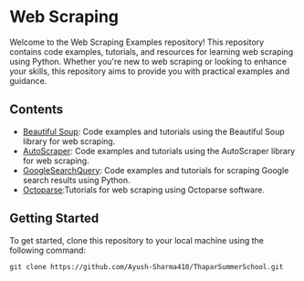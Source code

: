 # Web Scraping

Welcome to the Web Scraping Examples repository! This repository contains code examples, tutorials, and resources for learning web scraping using Python. Whether you're new to web scraping or looking to enhance your skills, this repository aims to provide you with practical examples and guidance.

## Contents

- [Beautiful Soup](BeautifulSoup.ipynb): Code examples and tutorials using the Beautiful Soup library for web scraping.
- [AutoScraper](AutoScraper.ipynb): Code examples and tutorials using the AutoScraper library for web scraping.
- [GoogleSearchQuery](google_search_query/): Code examples and tutorials for scraping Google search results using Python.
- [Octoparse](octoparse):Tutorials for web scraping using Octoparse software.

## Getting Started

To get started, clone this repository to your local machine using the following command:

```shell
git clone https://github.com/Ayush-Sharma410/ThaparSummerSchool.git

